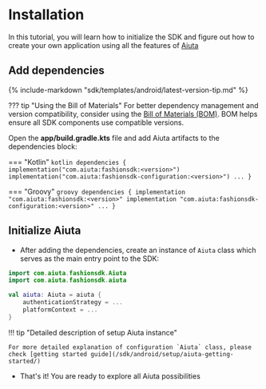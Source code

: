 # Installation
    
In this tutorial, you will learn how to initialize the SDK and figure out how to create
your own application using all the features of [Aiuta](https://aiuta.com/)


## Add dependencies

{% include-markdown "sdk/templates/android/latest-version-tip.md" %}

??? tip "Using the Bill of Materials"
    For better dependency management and version compatibility, consider using the [Bill of Materials (BOM)](/sdk/android/setup/bom/). BOM helps ensure all SDK components use compatible versions.

Open the **app/build.gradle.kts** file and add Aiuta artifacts to the dependencies block:

=== "Kotlin"
    ```kotlin
    dependencies {
        implementation("com.aiuta:fashionsdk:<version>")
        implementation("com.aiuta:fashionsdk-configuration:<version>")
        ...
    }
    ```

=== "Groovy"
    ```groovy
    dependencies {
        implementation "com.aiuta:fashionsdk:<version>"
        implementation "com.aiuta:fashionsdk-configuration:<version>"
        ...
    }
    ```

## Initialize Aiuta

- After adding the dependencies, create an instance of `Aiuta` class which serves as the main entry point to the SDK: 

```kotlin
import com.aiuta.fashionsdk.Aiuta
import com.aiuta.fashionsdk.aiuta

val aiuta: Aiuta = aiuta {
    authenticationStrategy = ...
    platformContext = ...
}
```

!!! tip "Detailed description of setup Aiuta instance"

    For more detailed explanation of configuration `Aiuta` class, please check [getting started guide](/sdk/android/setup/aiuta-getting-started/)

- That's it! You are ready to explore all Aiuta possibilities